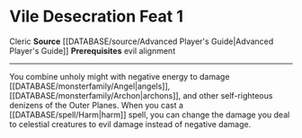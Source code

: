 ﻿---
feat: Vile Desecration
id: '1697'
level: '1'
name: Vile Desecration
prerequisite: evil alignment
rarity: Common
source: '[[DATABASE/source/Advanced Player''s Guide|Advanced Player''s Guide]]'
trait:
- '[[DATABASE/trait/Cleric|Cleric]]'
type: Feat

---
# Vile Desecration <span class="item-type">Feat 1</span>

<span class="item-trait">Cleric</span>
**Source** [[DATABASE/source/Advanced Player's Guide|Advanced Player's Guide]] 
**Prerequisites** evil alignment

---
You combine unholy might with negative energy to damage [[DATABASE/monsterfamily/Angel|angels]], [[DATABASE/monsterfamily/Archon|archons]], and other self-righteous denizens of the Outer Planes. When you cast a [[DATABASE/spell/Harm|harm]] spell, you can change the damage you deal to celestial creatures to evil damage instead of negative damage.